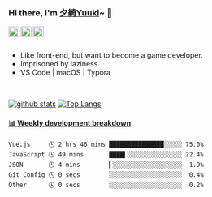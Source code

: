 ### Hi there, I'm [夕綺Yuuki](https://kira.cool/aboutme)~ 👋
<html>
<a href="https://twitter.com/JindaiYuuki">
    <img align="left" alt="JindaiYuuki | Twitter" width="21px" src="https://raw.githubusercontent.com/JDYuuki/JDYuuki/main/assets/twitter.svg">
</a>
<a href="https://space.bilibili.com/2719828">
    <img align="left" alt="JindaiYuuki | Bilibili" width="21px" src="https://raw.githubusercontent.com/JDYuuki/JDYuuki/main/assets/bilibili.svg">
</a>
<a href="https://steamcommunity.com/id/JindaiYuuki/">
    <img align="left" alt="JindaiYuuki | Steam" width="21px" src="https://raw.githubusercontent.com/JDYuuki/JDYuuki/main/assets/steam.svg">
</a>
<br>
<br>
<ul>
    <li>Like front-end, but want to become a game developer.</li>
    <li>Imprisoned by laziness.</li>
    <li>VS Code | macOS | Typora</li>
</ul>
<br>
</html>

 [![github stats](https://github-readme-stats.vercel.app/api?username=JDYuuki&show_icons=true&theme=vue&count_private=true)](https://github.com/anuraghazra/github-readme-stats)
 [![Top Langs](https://github-readme-stats.vercel.app/api/top-langs/?username=JDYuuki&layout=compact&theme=vue)](https://github.com/anuraghazra/github-readme-stats)


 <!-- waka-box start -->
#### <a href="https://gist.github.com/2499bd8fe920a610be6ad8925f273ce9" target="_blank">📊 Weekly development breakdown</a>
```text
Vue.js     🕓 2 hrs 46 mins ███████████████░░░░░ 75.0%
JavaScript 🕓 49 mins       ████▍░░░░░░░░░░░░░░░ 22.4%
JSON       🕓 4 mins        ▍░░░░░░░░░░░░░░░░░░░  1.9%
Git Config 🕓 0 secs        ░░░░░░░░░░░░░░░░░░░░  0.4%
Other      🕓 0 secs        ░░░░░░░░░░░░░░░░░░░░  0.2%
```
<!-- Powered by https://github.com/YouEclipse/waka-box-go . -->
<!-- waka-box end -->
